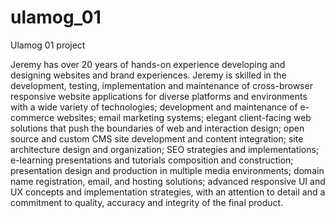 # ulamog_01
Ulamog 01 project

Jeremy has over 20 years of hands-on experience developing and designing websites and brand experiences. Jeremy is skilled in the development, testing, implementation and maintenance of cross-browser responsive website applications for diverse platforms and environments with a wide variety of technologies; development and maintenance of e-commerce websites; email marketing systems; elegant client-facing web solutions that push the boundaries of web and interaction design; open source and custom CMS site development and content integration; site architecture design and organization; SEO strategies and implementations; e-learning presentations and tutorials composition and construction; presentation design and production in multiple media environments; domain name registration, email, and hosting solutions; advanced responsive UI and UX concepts and implementation strategies, with an attention to detail and a commitment to quality, accuracy and integrity of the final product.

